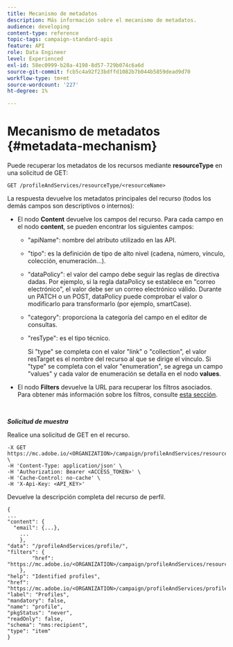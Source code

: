 ```yaml
---
title: Mecanismo de metadatos
description: Más información sobre el mecanismo de metadatos.
audience: developing
content-type: reference
topic-tags: campaign-standard-apis
feature: API
role: Data Engineer
level: Experienced
exl-id: 58ec0999-b28a-4198-8d57-729b074c6a6d
source-git-commit: fcb5c4a92f23bdffd1082b7b044b5859dead9d70
workflow-type: tm+mt
source-wordcount: '227'
ht-degree: 1%

---
```


# Mecanismo de metadatos {#metadata-mechanism}

Puede recuperar los metadatos de los recursos mediante **resourceType** en una solicitud de GET:

`GET /profileAndServices/resourceType/<resourceName>`

La respuesta devuelve los metadatos principales del recurso (todos los demás campos son descriptivos o internos):

* El nodo **Content** devuelve los campos del recurso. Para cada campo en el nodo **content**, se pueden encontrar los siguientes campos:

   * &quot;apiName&quot;: nombre del atributo utilizado en las API.
   * &quot;tipo&quot;: es la definición de tipo de alto nivel (cadena, número, vínculo, colección, enumeración...).
   * &quot;dataPolicy&quot;: el valor del campo debe seguir las reglas de directiva dadas. Por ejemplo, si la regla dataPolicy se establece en &quot;correo electrónico&quot;, el valor debe ser un correo electrónico válido. Durante un PATCH o un POST, dataPolicy puede comprobar el valor o modificarlo para transformarlo (por ejemplo, smartCase).
   * &quot;category&quot;: proporciona la categoría del campo en el editor de consultas.
   * &quot;resType&quot;: es el tipo técnico.

     Si &quot;type&quot; se completa con el valor &quot;link&quot; o &quot;collection&quot;, el valor resTarget es el nombre del recurso al que se dirige el vínculo.
Si &quot;type&quot; se completa con el valor &quot;enumeration&quot;, se agrega un campo &quot;values&quot; y cada valor de enumeración se detalla en el nodo **values**.

* El nodo **Filters** devuelve la URL para recuperar los filtros asociados. Para obtener más información sobre los filtros, consulte [esta sección](../../api/using/filtering.md).

<!-- créer une section au même niveau sur les liens -->
<!-- dans l'exemple: birthdate, email +  mettre 2 liens : un de type 1-1 , 1-N
si on prend l'exemple de l'org unit, on aura un bon exemple lien -->
<!-- plus reparler du node Data -->

<br/>

***Solicitud de muestra***

Realice una solicitud de GET en el recurso.

```
-X GET https://mc.adobe.io/<ORGANIZATION>/campaign/profileAndServices/resourceType/profile \
-H 'Content-Type: application/json' \
-H 'Authorization: Bearer <ACCESS_TOKEN>' \
-H 'Cache-Control: no-cache' \
-H 'X-Api-Key: <API_KEY>'
```

Devuelve la descripción completa del recurso de perfil.

```
{
...
"content": {
  "email": {...},
    ...
    },
"data": "/profileAndServices/profile/",
"filters": {
        "href": "https://mc.adobe.io/<ORGANIZATION>/campaign/profileAndServices/resourceType/<PKEY>"
    },
"help": "Identified profiles",
"href": "https://mc.adobe.io/<ORGANIZATION>/campaign/profileAndServices/profile/metadata",
"label": "Profiles",
"mandatory": false,
"name": "profile",
"pkgStatus": "never",
"readOnly": false,
"schema": "nms:recipient",
"type": "item"
}
```
